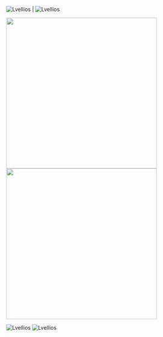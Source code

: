 ![Lvellios](https://github-readme-stats.vercel.app/api?username=Lvellios&show_icons=true&theme=gotham)  |  ![Lvellios](https://github-readme-streak-stats.herokuapp.com/?user=Lvellios&theme=gotham)

<img src="https://github-readme-stats.vercel.app/api?username=Lvellios&show_icons=true&theme=gotham" width="400"/> <img src="https://github-readme-streak-stats.herokuapp.com/?user=Lvellios&theme=gotham" width="400"/>


![Lvellios](https://github-readme-stats.vercel.app/api?username=Lvellios&show_icons=true&theme=gotham) ![Lvellios](https://github-readme-streak-stats.herokuapp.com/?user=Lvellios&theme=gotham)